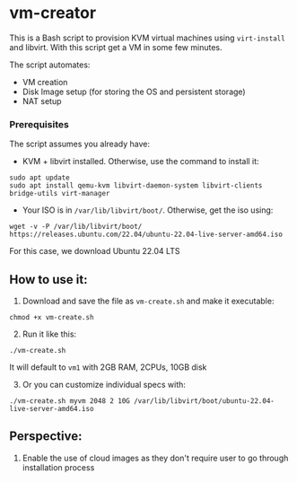 # vm-creator

This is a Bash script to provision KVM virtual machines using `virt-install` and libvirt. With this script get a VM in some few minutes.

The script automates: 
* VM creation
* Disk Image setup (for storing the OS and persistent storage)
* NAT setup

### Prerequisites
The script assumes you already have:
* KVM + libvirt installed. Otherwise, use the command to install it:
```
sudo apt update
sudo apt install qemu-kvm libvirt-daemon-system libvirt-clients bridge-utils virt-manager
```
* Your ISO is in `/var/lib/libvirt/boot/`. Otherwise, get the iso using:
```
wget -v -P /var/lib/libvirt/boot/ https://releases.ubuntu.com/22.04/ubuntu-22.04-live-server-amd64.iso
```
For this case, we download Ubuntu 22.04 LTS



## How to use it: 

1. Download and save the file as `vm-create.sh` and make it executable:
```
chmod +x vm-create.sh
```
   
2. Run it like this:
 ```
 ./vm-create.sh
 ```
It will default to `vm1` with 2GB RAM, 2CPUs, 10GB disk

3. Or you can customize individual specs with:
```
./vm-create.sh myvm 2048 2 10G /var/lib/libvirt/boot/ubuntu-22.04-live-server-amd64.iso
```

## Perspective:
1. Enable the use of cloud images as they don't require user to go through installation process

